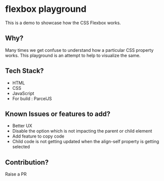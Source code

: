 # flexbox playground
This is a demo to showcase how the CSS Flexbox works.

## Why?
Many times we get confuse to understand how a particular CSS property works.
This playground is an attempt to help to visualize the same.

## Tech Stack?
- HTML
- CSS
- JavaScript
- For build : ParcelJS

## Known Issues or features to add?
- Better UX
- Disable the option which is not impacting the parent or child element
- Add feature to copy code
- Child code is not getting updated when the align-self property is getting selected

## Contribution?
Raise a PR